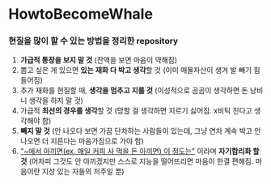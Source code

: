 # HowtoBecomeWhale
### 현질을 많이 할 수 있는 방법을 정리한 repository

<ol>
  <li><b>가급적 통장을 보지 말 것</b> (잔액을 보면 마음이 약해짐)</li>
  <li>뽑고 싶은 게 있으면 <b>있는 재화 다 박고 생각</b>할 것 (이미 매몰자산이 생겨 발 빼기 힘들어짐)</li>
  <li>추가 재화를 현질할 때, <b>생각을 멈추고 지를 것</b> (이성적으로 곰곰이 생각하면 돈 낭비니 생각을 하지 말 것)</li>
  <li>가급적 <b>최선의 경우를 생각</b>할 것 (망할 걸 생각하면 지르기 싫어짐. x비틱 친다고 생각해야 함)</li>
  <li><b>빼지 말 것</b> (안 나오다 보면 가끔 단차하는 사람들이 있는데, 그냥 연차 계속 박고 안 나오면 더 지른다는 마음가짐으로 가야 함)</li>
  <li><ins>"~에서 아끼면(ex. 매일 커피 사 먹을 돈 아끼면) 이 정도는"</ins> 이라며 <b>자기합리화 할 것</b> (어차피 그것도 안 아끼겠지만 스스로 지능을 떨어뜨리면 마음이 한결 편해짐. 마음이란 지성 있는 자들의 저주일 뿐)</li>
</ol>
